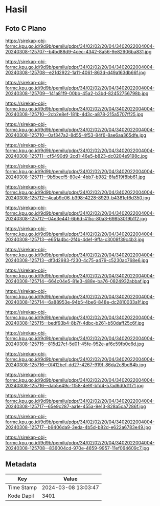 # Hasil

## Foto C Plano

https://sirekap-obj-formc.kpu.go.id/9d9b/pemilu/pdpr/34/02/02/20/04/3402022004004-20240308-125707--b4bd88d9-4cec-4342-8a56-9e82906ba831.jpg

https://sirekap-obj-formc.kpu.go.id/9d9b/pemilu/pdpr/34/02/02/20/04/3402022004004-20240308-125708--e21d2922-1a11-4061-863d-d49a163db66f.jpg

https://sirekap-obj-formc.kpu.go.id/9d9b/pemilu/pdpr/34/02/02/20/04/3402022004004-20240308-125709--141a81f9-00bb-45a2-b3bd-82452756798b.jpg

https://sirekap-obj-formc.kpu.go.id/9d9b/pemilu/pdpr/34/02/02/20/04/3402022004004-20240308-125710--2cb2e8ef-181b-4d3c-a878-215a5707ff25.jpg

https://sirekap-obj-formc.kpu.go.id/9d9b/pemilu/pdpr/34/02/02/20/04/3402022004004-20240308-125710--0af347a2-8d55-4f53-84f6-8ae6aa365dfe.jpg

https://sirekap-obj-formc.kpu.go.id/9d9b/pemilu/pdpr/34/02/02/20/04/3402022004004-20240308-125711--cf5490d9-2cd1-46e5-b823-dc0204e9198c.jpg

https://sirekap-obj-formc.kpu.go.id/9d9b/pemilu/pdpr/34/02/02/20/04/3402022004004-20240308-125711--9b5becf5-80e4-4bb7-b982-8fa519f8bb61.jpg

https://sirekap-obj-formc.kpu.go.id/9d9b/pemilu/pdpr/34/02/02/20/04/3402022004004-20240308-125712--4cab9c06-b398-4228-8929-b4381ef6d350.jpg

https://sirekap-obj-formc.kpu.go.id/9d9b/pemilu/pdpr/34/02/02/20/04/3402022004004-20240308-125712--04e3e44f-6b6d-415c-80a3-69853019b1f2.jpg

https://sirekap-obj-formc.kpu.go.id/9d9b/pemilu/pdpr/34/02/02/20/04/3402022004004-20240308-125713--e651a4bc-2f4b-4de1-9ffa-c3008f39c4b3.jpg

https://sirekap-obj-formc.kpu.go.id/9d9b/pemilu/pdpr/34/02/02/20/04/3402022004004-20240308-125713--df3d2983-f230-4c75-a479-c5230ac768e6.jpg

https://sirekap-obj-formc.kpu.go.id/9d9b/pemilu/pdpr/34/02/02/20/04/3402022004004-20240308-125714--664c04e5-81e3-488e-ba76-0824932abbaf.jpg

https://sirekap-obj-formc.kpu.go.id/9d9b/pemilu/pdpr/34/02/02/20/04/3402022004004-20240308-125714--6a88953e-94b5-4be6-848e-dc2810033a1f.jpg

https://sirekap-obj-formc.kpu.go.id/9d9b/pemilu/pdpr/34/02/02/20/04/3402022004004-20240308-125715--bedf93b4-8b7f-4dbc-b261-b50daff25c6f.jpg

https://sirekap-obj-formc.kpu.go.id/9d9b/pemilu/pdpr/34/02/02/20/04/3402022004004-20240308-125715--815d27cf-5d01-45fe-952e-af6c59fb0c6d.jpg

https://sirekap-obj-formc.kpu.go.id/9d9b/pemilu/pdpr/34/02/02/20/04/3402022004004-20240308-125716--0f412bef-dd27-4267-919f-86da2c8bd84b.jpg

https://sirekap-obj-formc.kpu.go.id/9d9b/pemilu/pdpr/34/02/02/20/04/3402022004004-20240308-125716--dab5e49c-1f58-4e9f-bfd4-57ad6d0d1171.jpg

https://sirekap-obj-formc.kpu.go.id/9d9b/pemilu/pdpr/34/02/02/20/04/3402022004004-20240308-125717--65e9c287-aa1e-455a-9e13-828a5ca7286f.jpg

https://sirekap-obj-formc.kpu.go.id/9d9b/pemilu/pdpr/34/02/02/20/04/3402022004004-20240308-125717--b9406da9-3eda-4b5d-b82d-e622a6783e49.jpg

https://sirekap-obj-formc.kpu.go.id/9d9b/pemilu/pdpr/34/02/02/20/04/3402022004004-20240308-125708--836004cd-970e-4659-9957-11ef064609c7.jpg


## Metadata

| Key        | Value               |
| ---------- | ------------------- |
| Time Stamp | 2024-03-08 13:03:47 |
| Kode Dapil | 3401                |



